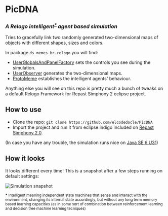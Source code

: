 PicDNA
======
### *A Relogo intelligent<sup id="cite_ref-1" class="reference"><a href="#cite_note-1"><span></span>&#42;<span></span></a></sup> agent based simulation*

Tries to gracefully link two randomly generated two-dimensional maps of objects with different shapes, sizes and colors.

In package `ds_memes_br.relogo` you will find:

* [UserGlobalsAndPanelFactory](https://github.com/elcodedocle/PicDNA/blob/master/src/ds_memes_br/relogo/UserGlobalsAndPanelFactory.groovy) sets the controls you see during the simulation.
* [UserObserver](https://github.com/elcodedocle/PicDNA/blob/master/src/ds_memes_br/relogo/UserObserver.groovy) generates the two-dimensional maps.
* [ProtoMeme](https://github.com/elcodedocle/PicDNA/blob/master/src/ds_memes_br/relogo/ProtoMeme.groovy) establishes the intelligent agents' behaviour.

Anything else you will see on this repo is pretty much a bunch of tweaks on a default Relogo Framework for Repast Simphony 2 eclipse project.

## How to use

* Clone the repo: `git clone https://github.com/elcodedocle/PicDNA`
* Import the project and run it from eclipse indigo included on [Repast Simphony 2.0](http://sourceforge.net/projects/repast/files/Repast%20Simphony/Repast%20Simphony%202.0/).

(In case you have any trouble, the simulation runs nice on [Java SE 6 U31](http://www.oracle.com/technetwork/java/javasebusiness/downloads/java-archive-downloads-javase6-419409.html))

## How it looks

It looks different every time! This is a snapshot after a few steps running on default settings:

![Simulation snapshot](http://i.imgur.com/0B8TEpd.png "With default (and boring) settings, it looks somehow like this.")


<div class="reflist" style="list-style-type: decimal;">
<sub><span id="cite_note-1"><span class="mw-cite-backlink"><b><a href="#cite_ref-1">*</a></b></span> <span class="reference-text">Intelligent meaning independent state machines that sense and interact with the environment, changing its internal state accordingly, but without any long term memory based learning capacities (as in some sort of combination between reinforcement learning and decision tree machine learning tecniques)</span></span><sub>
</div>
